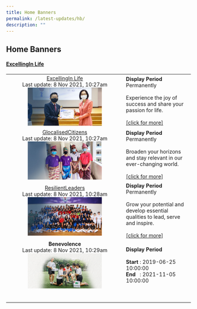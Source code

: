 ```yaml
---
title: Home Banners
permalink: /latest-updates/hb/
description: ""
---
```

## Home Banners

#### [ExcellingIn Life](/the-huayi-experience/stud-ss/)

|  |  |
|:---:|---|
|  [ExcellingIn Life](/the-huayi-experience/stud-ss/)<br>Last update: 8 Nov 2021, 10:27am<br><img src="/images/d00e1b985_468.jpg" style="width:66%"> | **Display Period**<br>Permanently<br><br>Experience the joy of success and share your passion for life.<br><br>[\[click for more\]](/the-huayi-experience/stud-ss/) |
| [GlocalisedCitizens](/the-huayi-experience/csp/)<br>Last update: 8 Nov 2021, 10:27am<br><img src="/images/37f2119ca_469.jpg" style="width:66%"> | **Display Period**<br>Permanently<br><br>Broaden your horizons and stay relevant in our ever-changing world.<br><br>[\[click for more\]](/the-huayi-experience/csp/) |
| [ResilientLeaders](/the-huayi-experience/sl/)<br>Last update: 8 Nov 2021, 10:28am<br><img src="/images/f9ae285f6_470 (1).jpg" style="width:66%"> | **Display Period**<br>Permanently<br><br>Grow your potential and develop essential qualities to lead, serve and inspire.<br><br>[\[click for more\]](/the-huayi-experience/sl/) |
| **Benevolence**<br>Last update: 8 Nov 2021, 10:29am<br><img src="/images/8ca748545_328.jpg" style="width:66%"> | **Display Period**<br><br>**Start** : 2019-06-25 10:00:00  <br>**End**   : 2021-11-05 10:00:00 |
|  |  |
|  |  |
|  |  |
|  |  |
|  |  |
|  |  |